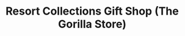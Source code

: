 ---
title: "Resort Collections Gift Shop (The Gorilla Store)"
url: /elizabethtown/resort-collections-gift-shop-the-gorilla-store/
shop: Andenken
---